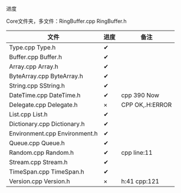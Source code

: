 进度

Core文件夹，多文件：RingBuffer.cpp RingBuffer.h

| 文件                          | 进度 | 备注            |
| ----------------------------- | ---- | --------------- |
| Type.cpp Type.h               | ✔    |                 |
| Buffer.cpp Buffer.h           | ✔    |                 |
| Array.cpp Array.h             | ✔    |                 |
| ByteArray.cpp ByteArray.h     | ✔    |                 |
| String.cpp SString.h          | ✔    |                 |
| DateTime.cpp DateTime.h       | ✔    | cpp 390 Now     |
| Delegate.cpp Delegate.h       | ×    | CPP OK,.H:ERROR |
| List.cpp List.h               | ✔    |                 |
| Dictionary.cpp Dictionary.h   | ✔    |                 |
| Environment.cpp Environment.h | ✔    |                 |
| Queue.cpp Queue.h             | ✔    |                 |
| Random.cpp Random.h           | ✔    | cpp line:11     |
| Stream.cpp Stream.h           | ✔    |                 |
| TimeSpan.cpp TimeSpan.h       | ✔    |                 |
| Version.cpp Version.h         | ×    | h:41 cpp:121    |

